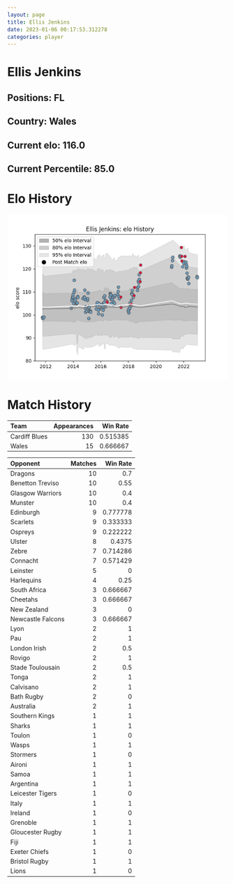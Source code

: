 ```yaml
---  
layout: page  
title: Ellis Jenkins  
date: 2023-01-06 00:17:53.312278  
categories: player  
---
```

# Ellis Jenkins

## Positions: FL

## Country: Wales

## Current elo: 116.0

## Current Percentile: 85.0

# Elo History


![elo history](history_EllisJenkins.png)
# Match History


| Team          |   Appearances |   Win Rate |
|:--------------|--------------:|-----------:|
| Cardiff Blues |           130 |   0.515385 |
| Wales         |            15 |   0.666667 |

| Opponent          |   Matches |   Win Rate |
|:------------------|----------:|-----------:|
| Dragons           |        10 |   0.7      |
| Benetton Treviso  |        10 |   0.55     |
| Glasgow Warriors  |        10 |   0.4      |
| Munster           |        10 |   0.4      |
| Edinburgh         |         9 |   0.777778 |
| Scarlets          |         9 |   0.333333 |
| Ospreys           |         9 |   0.222222 |
| Ulster            |         8 |   0.4375   |
| Zebre             |         7 |   0.714286 |
| Connacht          |         7 |   0.571429 |
| Leinster          |         5 |   0        |
| Harlequins        |         4 |   0.25     |
| South Africa      |         3 |   0.666667 |
| Cheetahs          |         3 |   0.666667 |
| New Zealand       |         3 |   0        |
| Newcastle Falcons |         3 |   0.666667 |
| Lyon              |         2 |   1        |
| Pau               |         2 |   1        |
| London Irish      |         2 |   0.5      |
| Rovigo            |         2 |   1        |
| Stade Toulousain  |         2 |   0.5      |
| Tonga             |         2 |   1        |
| Calvisano         |         2 |   1        |
| Bath Rugby        |         2 |   0        |
| Australia         |         2 |   1        |
| Southern Kings    |         1 |   1        |
| Sharks            |         1 |   1        |
| Toulon            |         1 |   0        |
| Wasps             |         1 |   1        |
| Stormers          |         1 |   0        |
| Aironi            |         1 |   1        |
| Samoa             |         1 |   1        |
| Argentina         |         1 |   1        |
| Leicester Tigers  |         1 |   0        |
| Italy             |         1 |   1        |
| Ireland           |         1 |   0        |
| Grenoble          |         1 |   1        |
| Gloucester Rugby  |         1 |   1        |
| Fiji              |         1 |   1        |
| Exeter Chiefs     |         1 |   0        |
| Bristol Rugby     |         1 |   1        |
| Lions             |         1 |   0        |
